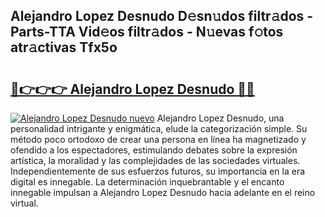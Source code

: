 ## Alejandro Lopez Desnudo D𝚎sn𝚞dos filtr𝚊dos - Parts-TTA Vid𝚎os filtr𝚊dos - N𝚞evas f𝚘tos atr𝚊ctivas Tfx5o

# <h2><a href="http://mb1r0x.tromn.icu/?c=Alejandro+Lopez+Desnudo">🔗👉👉👉 Alejandro Lopez Desnudo 🔗🔗</a></h2>

[![Alejandro Lopez Desnudo nuevo](https://i.imgur.com/pEAQMta.gif)](http://mb1r0x.tromn.icu/?c=Alejandro+Lopez+Desnudo)
Alejandro Lopez Desnudo, una personalidad intrigante y enigmática, elude la categorización simple. Su método poco ortodoxo de crear una persona en línea ha magnetizado y ofendido a los espectadores, estimulando debates sobre la expresión artística, la moralidad y las complejidades de las sociedades virtuales. Independientemente de sus esfuerzos futuros, su importancia en la era digital es innegable. La determinación inquebrantable y el encanto innegable impulsan a Alejandro Lopez Desnudo hacia adelante en el reino virtual.
